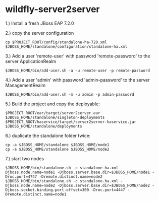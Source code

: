 # wildfly-server2server

1.) Install a fresh JBoss EAP 7.2.0

2.) copy the server configuration

    cp $PROJECT_ROOT/config/standalone-ha-720.xml $JBOSS_HOME/standalone/configuration/standalone-ha.xml
     
3.) Add a user 'remote-user' with password 'remote-password' to the server ApplicationRealm

    $JBOSS_HOME/bin/add-user.sh -a -u remote-user -p remote-password
    
4.) Add a user 'admin' with password 'admin-password' to the server ManagementRealm

    $JBOSS_HOME/bin/add-user.sh -m -u admin -p admin-password

5.) Build the project and copy the deployable:

    $PROJECT_ROOT/ear/target/server2server.ear $JBOSS_HOME/standalone/singleton-deployments
    $PROJECT_ROOT/haservice/target/server2server-haservice.jar $JBOSS_HOME/standalone/deployments
    
6.) duplicate the standalone folder twice:

    cp -a $JBOSS_HOME/standalone $JBOSS_HOME/node1
    cp -a $JBOSS_HOME/standalone $JBOSS_HOME/node2
    
7.) start two nodes

    $JBOSS_HOME/bin/standalone.sh -c standalone-ha.xml -Djboss.node.name=node1 -Djboss.server.base.dir=$JBOSS_HOME/node1 -Droc.port=4747 -Dremote.distinct.name=node2
    $JBOSS_HOME/bin/standalone.sh -c standalone-ha.xml -Djboss.node.name=node2 -Djboss.server.base.dir=$JBOSS_HOME/node2 -Djboss.socket.binding.port-offset=300 -Droc.port=4447 -Dremote.distinct.name=node1
